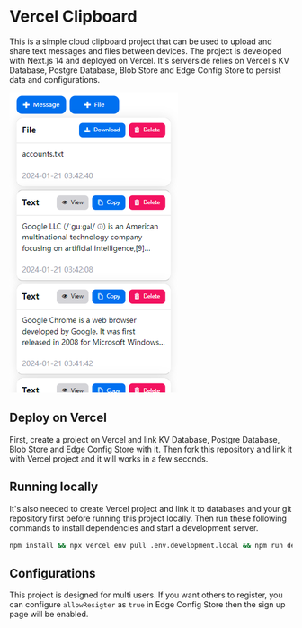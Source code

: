 # Vercel Clipboard

This is a simple cloud clipboard project that can be used to upload and share text messages and files between devices. The project is developed with Next.js 14 and deployed on Vercel. It's serverside relies on Vercel's KV Database, Postgre Database, Blob Store and Edge Config Store to persist data and configurations.

![](doc/1.png)

## Deploy on Vercel

First, create a project on Vercel and link KV Database, Postgre Database, Blob Store and Edge Config Store with it. Then fork this repository and link it with Vercel project and it will works in a few seconds.

## Running locally

It's also needed to create Vercel project and link it to databases and your git repository first before running this project locally. Then run these following commands to install dependencies and start a development server.

```bash
npm install && npx vercel env pull .env.development.local && npm run dev
```

## Configurations

This project is designed for multi users. If you want others to register, you can configure `allowResigter` as `true` in Edge Config Store then the sign up page will be enabled.
